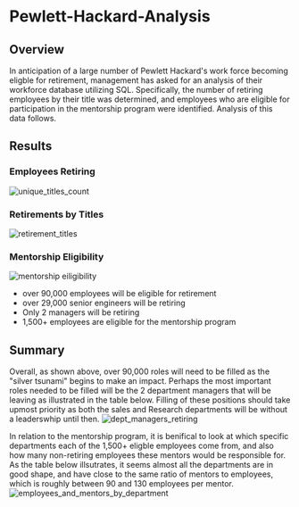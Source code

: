 # Pewlett-Hackard-Analysis

## Overview 

In anticipation of a large number of Pewlett Hackard's work force becoming eligble for retirement, management has asked for an analysis of their workforce database utilizing SQL. Specifically, the number of retiring employees by their title was determined, and employees who are eligible for participation in the mentorship program were identified. Analysis of this data follows. 

## Results 

### Employees Retiring
![unique_titles_count](https://user-images.githubusercontent.com/81761879/120931624-67a7c200-c6c0-11eb-8135-057ef84fb804.PNG)
### Retirements by Titles 
![retirement_titles](https://user-images.githubusercontent.com/81761879/120931639-81490980-c6c0-11eb-8284-c6a30b8fe00b.PNG)
### Mentorship Eligibility 
![mentorship eiligibility](https://user-images.githubusercontent.com/81761879/120931485-c3be1680-c6bf-11eb-9f11-94eeb13cbabe.PNG)

* over 90,000 employees will be eligible for retirement 
* over 29,000 senior engineers will be retiring  
* Only 2 managers will be retiring 
* 1,500+ employees are eligible for the mentorship program 

## Summary 

Overall, as shown above, over 90,000 roles will need to be filled as the "silver tsunami" begins to make an impact. Perhaps the most important roles needed to be filled will be the 2 department managers that will be leaving as illustrated in the table below. Filling of these positions should take upmost priority as both the sales and Research departments will be without a leaderswhip until then. 
![dept_managers_retiring](https://user-images.githubusercontent.com/81761879/120933961-71362780-c6ca-11eb-81d8-f08c66dd60bc.PNG)

In relation to the mentorship program, it is benifical to look at which specific departments each of the 1,500+ eligble employees come from, and also how many non-retiring employees these mentors would be responsible for. As the table below illsutrates, it seems almost all the departments are in good shape, and have close to the same ratio of mentors to employees, which is roughly between 90 and 130 employees per mentor. 
![employees_and_mentors_by_department](https://user-images.githubusercontent.com/81761879/120936021-adba5100-c6d3-11eb-861e-7666acd2920c.PNG)
